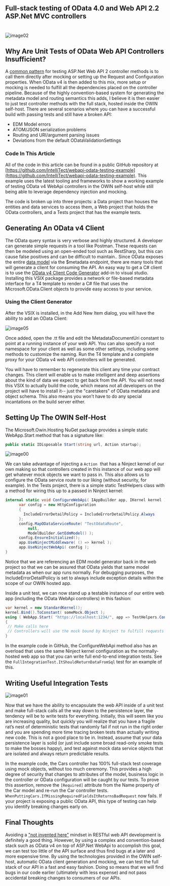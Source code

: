 ## Full-stack testing of OData 4.0 and Web API 2.2 ASP.Net MVC controllers
#
![image02](https://intellitect.com/wp-content/uploads/2015/12/image02-1024x576.jpg "Self-Hosted Integration Testing Of OData and WebApi")

## Why Are Unit Tests of OData Web API Controllers Insufficient?

A [common pattern](https://www.asp.net/web-api/overview/testing-and-debugging/unit-testing-controllers-in-web-api) for testing ASP.Net Web API 2 controller methods is to call them directly after mocking or setting up the Request and Configuration properties. When OData v4 is then added to this mix, more setup or mocking is needed to fulfill all the dependencies placed on the controller pipeline. Because of the highly convention-based system for generating the metadata model and routing semantics this adds, I believe it is then easier to just test controller methods with the full stack, hosted inside the OWIN self-host. There are several scenarios where you can have a successful build with passing tests and still have a broken API:

- EDM Model errors
- ATOM/JSON serialization problems
- Routing and URI/argument parsing issues
- Deviations from the default ODataValidationSettings

### Code In This Article

All of the code in this article can be found in a public GitHub repository at [https://github.com/IntelliTect/webapi-odata-testing-example](https://github.com/IntelliTect/webapi-odata-testing-example). This example uses the latest tooling and frameworks to show a working example of testing OData v4 WebApi controllers in the OWIN self-host while still being able to leverage dependency injection and mocking.

The code is broken up into three projects: a Data project than houses the entities and data services to access them, a Web project that holds the OData controllers, and a Tests project that has the example tests.

## Generating An OData v4 Client

The OData query syntax is very verbose and highly structured. A developer can generate simple requests in a tool like Postman. These requests can then be modeled using an open-ended tool such as RestSharp, but this can cause false positives and can be difficult to maintain.. Since OData exposes the entire [data model](https://docs.oasis-open.org/odata/odata/v4.0/errata02/os/complete/part1-protocol/odata-v4.0-errata02-os-part1-protocol-complete.html#_Metadata_Document_Request) via the $metadata endpoint, there are many tools that will generate a client for consuming the API. An easy way to get a C# client is to use the [OData v4 Client Code Generator](https://visualstudiogallery.msdn.microsoft.com/9b786c0e-79d1-4a50-89a5-125e57475937) add-in to visual studio. Installing this VSIX package provides a network or file-based metadata interface for a T4 template to render a C# file that uses the Microsoft.OData.Client objects to provide easy access to your service.

### Using the Client Generator

After the VSIX is installed, in the Add New Item dialog, you will have the ability to add an OData Client:

![image05](https://intellitect.com/wp-content/uploads/2015/12/image05.png "Self-Hosted Integration Testing Of OData and WebApi")

Once added, open the .tt file and edit the MetadataDocumentUri constant to point at a running instance of your web API. You can also specify a root namespace for your client as well as some other settings, including some methods to customize the naming. Run the T4 template and a complete proxy for your OData v4 web API controllers will be generated.

You will have to remember to regenerate this client any time your contract changes. This client will enable us to make intelligent and deep assertions about the kind of data we expect to get back from the API. You will not need this VSIX to actually build the code, which means not all developers on the project will have to install it-- just the "caretakers" of OData metadata and object schema. This also means you won’t have to do any special incantations on the build server either.

## Setting Up The OWIN Self-Host

The Microsoft.Owin.Hosting NuGet package provides a simple static WebApp.Start method that has a signature like:

```csharp
public static IDisposable Start(string url, Action startup);
```

![image00](https://intellitect.com/wp-content/uploads/2015/12/image00-300x208.png "Self-Hosted Integration Testing Of OData and WebApi")

We can take advantage of injecting a `Action`  that has a Ninject kernel of our own making so that controllers created in this instance of our web app will get whatever mock objects we want to pass in. This also allows us to configure the OData service route to our liking (without security, for example). In the Tests project, there is a simple static TestHelpers class with a method for wiring this up to a passed in Ninject kernel:

```csharp
internal static void ConfigureWebApi( IAppBuilder app, IKernel kernel )    {
      var config = new HttpConfiguration
      {
        IncludeErrorDetailPolicy = IncludeErrorDetailPolicy.Always
      };
      config.MapODataServiceRoute( "TestOdataRoute",
          null,
          ModelBuilder.GetEdmModel() );
      config.EnsureInitialized();
      app.UseNinjectMiddleware( () => kernel );
      app.UseNinjectWebApi( config );
}
```

Notice that we are referencing an EDM model generator back in the web project so that we can be assured that OData yields that same model metadata as when our app runs normally. For debugging purposes, the IncludeErrorDetailPolicy is set to always include exception details within the scope of our OWIN hosted app.

Inside a unit test, we can now stand up a testable instance of our entire web app (including the OData WebApi controllers) in this fashion:

```csharp
var kernel = new StandardKernel();
kernel.Bind().ToConstant( someMock.Object );
using ( WebApp.Start( "https://localhost:1234/", app => TestHelpers.ConfigureWebApi( app, kernel ) ) )
{
 // Make calls here
 // Controllers will use the mock bound by Ninject to fulfill requests
}
```

In the example code in GitHub, the ConfigureWebApi method also has an overload that uses the same Ninject kernel configuration as the normally-hosted web app so that you can write full end-to-end integration tests. See the `FullIntegrationTest.ItShouldReturnDataFromSql` test for an example of this.

## Writing Useful Integration Tests

![image01](https://intellitect.com/wp-content/uploads/2015/12/image01-300x225.jpg "Self-Hosted Integration Testing Of OData and WebApi")

Now that we have the ability to encapsulate the web API inside of a unit test and make full-stack calls all the way down to the persistence layer, the tendency will be to write tests for everything. Initially, this will seem like you are increasing quality, but quickly you will realize that you have a fragile rat’s nest of deterministic tests that randomly fail if not run in the right order and you are spending more time tracing broken tests than actually writing new code. This is not a good place to be in. Instead, assume that your data persistence layer is solid (or just include some broad read-only smoke tests to make the bosses happy), and test against mock data service objects that are isolated and always return predictable results.

In the example code, the Cars controller has 100% full-stack test coverage using mock objects, without too much ceremony. This provides a high degree of security that changes to attributes of the model, business logic in the controller or OData configuration will be caught by our tests. To prove this assertion, remove the `[Required]` attribute from the Name property of the Car model and re-run the Car controller tests. `WhenPuttingCars.IfMissingRequiredFieldsItReturnsBadRequest` now fails. If your project is exposing a public OData API, this type of testing can help you identify breaking changes early on.

## Final Thoughts

Avoiding a ["not invented here"](https://en.wikipedia.org/wiki/Not_invented_here) mindset in RESTful web API development is definitely a good thing. However, by using a complex and convention-based stack such as OData v4 on top of ASP.Net WebApi to accomplish this goal, we can test too little of the API surface and thus find bugs at a later and more expensive time. By using the technologies provided in the OWIN self-host, automatic OData client generation and mocking, we can test the full stack of our API in a fast and easy fashion. Doing so means that we will find bugs in our code earlier (ultimately with less expense) and not pass accidental breaking changes to consumers of our APIs.
